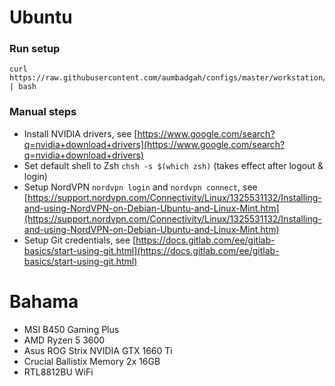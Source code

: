 # Ubuntu

### Run setup

```
curl https://raw.githubusercontent.com/aumbadgah/configs/master/workstation/ubuntu.18.04/install.sh | bash
```

### Manual steps

- Install NVIDIA drivers, see [https://www.google.com/search?q=nvidia+download+drivers](https://www.google.com/search?q=nvidia+download+drivers)
- Set default shell to Zsh `chsh -s $(which zsh)` (takes effect after logout & login)
- Setup NordVPN `nordvpn login` and `nordvpn connect`, see [https://support.nordvpn.com/Connectivity/Linux/1325531132/Installing-and-using-NordVPN-on-Debian-Ubuntu-and-Linux-Mint.htm](https://support.nordvpn.com/Connectivity/Linux/1325531132/Installing-and-using-NordVPN-on-Debian-Ubuntu-and-Linux-Mint.htm)
- Setup Git credentials, see [https://docs.gitlab.com/ee/gitlab-basics/start-using-git.html](https://docs.gitlab.com/ee/gitlab-basics/start-using-git.html)

# Bahama

- MSI B450 Gaming Plus
- AMD Ryzen 5 3600
- Asus ROG Strix NVIDIA GTX 1660 Ti
- Crucial Ballistix Memory 2x 16GB
- RTL8812BU WiFi

